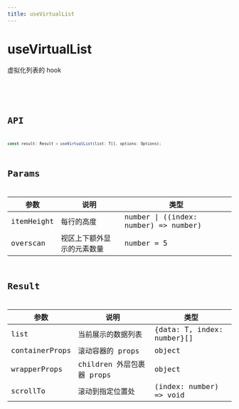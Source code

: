 ```yaml
---
title: useVirtualList
---
```


# useVirtualList

虚拟化列表的 hook

<code src="./useVirtualList.tsx">

<code src="./useVirtualListDrag.tsx">

# API

```typescript
const result: Result = useVirtualList(list: T[], options: Options);
```

# Params

| 参数       | 说明                       | 类型                                  |
| ---------- | -------------------------- | ------------------------------------- |
| itemHeight | 每行的高度                 | number \| ((index: number) => number) |
| overscan   | 视区上下额外显示的元素数量 | number = 5                            |

# Result

| 参数           | 说明                      | 类型                       |
| -------------- | ------------------------- | -------------------------- |
| list           | 当前展示的数据列表        | {data: T, index: number}[] |
| containerProps | 滚动容器的 props          | object                     |
| wrapperProps   | children 外层包裹器 props | object                     |
| scrollTo       | 滚动到指定位置处          | (index: number) => void    |
